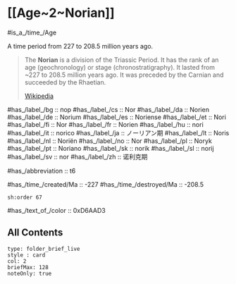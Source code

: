 # [[Age~2~Norian]] 

#is_a_/time_/Age 

A time period from 227 to 208.5 million years ago. 

> The **Norian** is a division of the Triassic Period. It has the rank of an age (geochronology) or stage (chronostratigraphy). It lasted from ~227 to 208.5 million years ago. It was preceded by the Carnian and succeeded by the Rhaetian.
>
> [Wikipedia](https://en.wikipedia.org/wiki/Norian)

#has_/label_/bg  :: пор
#has_/label_/cs  :: Nor
#has_/label_/da  :: Norien
#has_/label_/de  :: Norium
#has_/label_/es  :: Noriense
#has_/label_/et  :: Nori
#has_/label_/fi  :: Nor
#has_/label_/fr  :: Norien
#has_/label_/hu  :: nori
#has_/label_/it  :: norico
#has_/label_/ja  :: ノーリアン期
#has_/label_/lt  :: Noris
#has_/label_/nl  :: Noriën
#has_/label_/no  :: Nor
#has_/label_/pl  :: Noryk
#has_/label_/pt  :: Noriano
#has_/label_/sk  :: norik
#has_/label_/sl  :: norij
#has_/label_/sv  :: nor
#has_/label_/zh  :: 诺利克期

#has_/abbreviation :: t6

#has_/time_/created/Ma :: -227 
#has_/time_/destroyed/Ma :: -208.5 

    sh:order 67 

#has_/text_of_/color :: 0xD6AAD3

## All Contents

```ccard
type: folder_brief_live
style : card
col: 2
briefMax: 128
noteOnly: true
```


